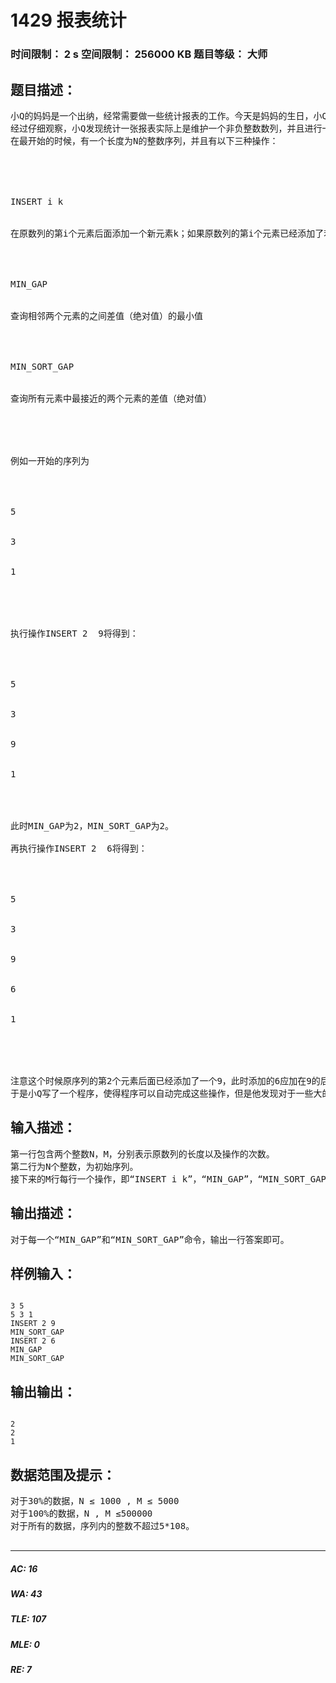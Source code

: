 # 1429 报表统计   
### 时间限制： 2 s     空间限制： 256000 KB     题目等级： 大师  
## 题目描述：  

<pre>
小Q的妈妈是一个出纳，经常需要做一些统计报表的工作。今天是妈妈的生日，小Q希望可以帮妈妈分担一些工作，作为她的生日礼物之一。
经过仔细观察，小Q发现统计一张报表实际上是维护一个非负整数数列，并且进行一些查询操作。
在最开始的时候，有一个长度为N的整数序列，并且有以下三种操作：
 




INSERT i k


在原数列的第i个元素后面添加一个新元素k；如果原数列的第i个元素已经添加了若干元素，则添加在这些元素的最后（见下面的例子）




MIN_GAP


查询相邻两个元素的之间差值（绝对值）的最小值




MIN_SORT_GAP


查询所有元素中最接近的两个元素的差值（绝对值）




 
例如一开始的序列为




5


3


1




 
执行操作INSERT 2  9将得到：




5


3


9


1




此时MIN_GAP为2，MIN_SORT_GAP为2。
 
再执行操作INSERT 2  6将得到：




5


3


9


6


1




 
注意这个时候原序列的第2个元素后面已经添加了一个9，此时添加的6应加在9的后面。这个时候MIN_GAP为2，MIN_SORT_GAP为1。
于是小Q写了一个程序，使得程序可以自动完成这些操作，但是他发现对于一些大的报表他的程序运行得很慢，你能帮助他改进程序么？
</pre>
  
  
## 输入描述：  

<pre>
第一行包含两个整数N，M，分别表示原数列的长度以及操作的次数。
第二行为N个整数，为初始序列。
接下来的M行每行一个操作，即“INSERT i k”，“MIN_GAP”，“MIN_SORT_GAP”中的一种（无多余空格或者空行）。
</pre>
  
  
## 输出描述：  

<pre>
对于每一个“MIN_GAP”和“MIN_SORT_GAP”命令，输出一行答案即可。
</pre>
  
  
## 样例输入：  

<pre><code>
3 5
5 3 1
INSERT 2 9
MIN_SORT_GAP
INSERT 2 6
MIN_GAP
MIN_SORT_GAP
</code></pre>
  
  
## 输出输出：  

<pre><code>
2
2
1
</code></pre>
  
  
## 数据范围及提示：  

<pre>
对于30%的数据，N ≤ 1000 , M ≤ 5000
对于100%的数据，N , M ≤500000
对于所有的数据，序列内的整数不超过5*108。
 
</pre>
  
  
***  

##### AC: 16  
##### WA: 43  
##### TLE: 107  
##### MLE: 0  
##### RE: 7  
